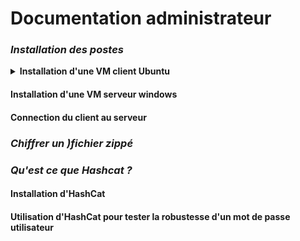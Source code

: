 # Documentation administrateur

### *Installation des postes*
<details>
<summary><strong> Installation d'une VM client Ubuntu </strong></summary>
  
![x](https://i.imgur.com/6WUTuYD.png)

![Y](https://i.imgur.com/IINxXgi.png)

* Choisir l'OS et la version souhaitée.



</details>

#### Installation d'une VM serveur windows

#### Connection du client au serveur

### *Chiffrer un )fichier zippé*

### *Qu'est ce que Hashcat ?*

#### Installation d'HashCat

#### Utilisation d'HashCat pour tester la robustesse d'un mot de passe utilisateur

